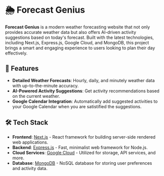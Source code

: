 # 🌦️ Forecast Genius

**Forecast Genius** is a modern weather forecasting website that not only provides accurate weather data but also offers AI-driven activity suggestions based on today's forecast. Built with the latest technologies, including Next.js, Express.js, Google Cloud, and MongoDB, this project brings a smart and engaging experience to users looking to plan their day effectively.

## 🚀 Features

- **Detailed Weather Forecasts**: Hourly, daily, and minutely weather data with up-to-the-minute accuracy.
- **AI-Powered Activity Suggestions**: Get activity recommendations based on the current weather.
- **Google Calendar Integration**: Automatically add suggested activities to your Google Calendar when you are satistified the suggestions.

## 🛠️ Tech Stack

- **Frontend**: [Next.js](https://nextjs.org/) - React framework for building server-side rendered web applications.
- **Backend**: [Express.js](https://expressjs.com/) - Fast, minimalist web framework for Node.js.
- **Cloud Services**: [Google Cloud](https://cloud.google.com/) - Utilized for storage, API services, and more.
- **Database**: [MongoDB](https://www.mongodb.com/) - NoSQL database for storing user preferences and activity data.
